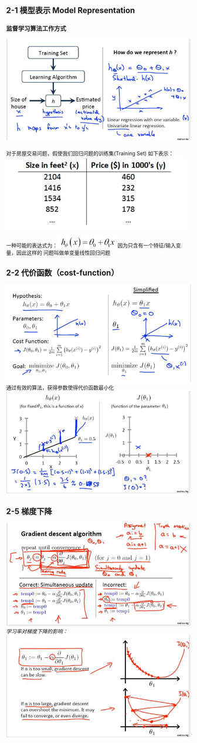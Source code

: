

## 2-1 模型表示 Model Representation 
### 监督学习算法工作方式

![监督学习算法工作方式](resource/2-1.jpg)

###
对于房屋交易问题，假使我们回归问题的训练集(Training Set) 如下表示：
![](resource/2-2.jpg)

一种可能的表达式为：![](resource/2-3.jpg) 因为只含有一个特征/输入变量，因此这样的
问题叫做单变量线性回归问题

## 2-2 代价函数（cost-function）
![](resource/2-4.jpg)
通过有效的算法，获得参数使得代价函数最小化
![](resource/2-5.jpg)

## 2-5 梯度下降
![](resource/2-6.jpg)
*学习率对梯度下降的影响：*
![](resource/2-7.jpg)

